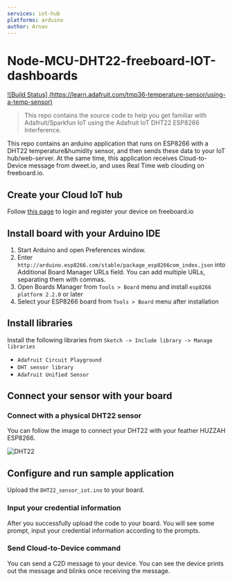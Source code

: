 ```yaml
---
services: iot-hub
platforms: arduino
author: Arnav
---
```


# Node-MCU-DHT22-freeboard-IOT-dashboards
[![Build Status] (https://learn.adafruit.com/tmp36-temperature-sensor/using-a-temp-sensor)](https://freeboard.io/)

> This repo contains the source code to help you get familiar with Adafruit/Sparkfun IoT using the Adafruit IoT DHT22 ESP8266 Interference.

This repo contains an arduino application that runs on ESP8266 with a DHT22 temperature&humidity sensor, and then sends these data to your IoT hub/web-server. At the same time, this application receives Cloud-to-Device message from dweet.io, and uses Real Time web clouding on freeboard.io.

## Create your Cloud IoT hub
Follow [this page](https://freeboard.io/login) to login and register your device on freeboard.io

## Install board with your Arduino IDE
1. Start Arduino and open Preferences window.
2. Enter `http://arduino.esp8266.com/stable/package_esp8266com_index.json` into Additional Board Manager URLs field. You can add multiple URLs, separating them with commas.
3. Open Boards Manager from `Tools > Board` menu and install `esp8266 platform 2.2.0` or later
4. Select your ESP8266 board from `Tools > Board` menu after installation

## Install libraries
Install the following libraries from `Sketch -> Include library -> Manage libraries`

* `Adafruit Circuit Playground`
* `DHT sensor library`
* `Adafruit Unified Sensor`

## Connect your sensor with your board
### Connect with a physical DHT22 sensor
You can follow the image to connect your DHT22 with your feather HUZZAH ESP8266.

![DHT22](https://docs.microsoft.com/en-us/azure/iot-hub/media/iot-hub-arduino-huzzah-esp8266-get-started/15_connections_on_breadboard.png)


## Configure and run sample application
Upload the `DHT22_sensor_iot.ino` to your board.

### Input your credential information
After you successfully upload the code to your board. You will see some prompt, input your credential information according to the prompts.

### Send Cloud-to-Device command
You can send a C2D message to your device. You can see the device prints out the message and blinks once receiving the message.
